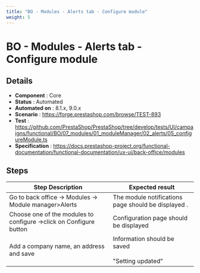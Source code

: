 ```yaml
---
title: "BO - Modules - Alerts tab - Configure module"
weight: 5
---
```


# BO - Modules - Alerts tab - Configure module
## Details
* **Component** : Core
* **Status** : Automated
* **Automated on** : 8.1.x, 9.0.x
* **Scenario** : https://forge.prestashop.com/browse/TEST-893
* **Test** : https://github.com/PrestaShop/PrestaShop/tree/develop/tests/UI/campaigns/functional/BO/07_modules/01_moduleManager/02_alerts/05_configureModule.ts
* **Specification** : https://docs.prestashop-project.org/functional-documentation/functional-documentation/ux-ui/back-office/modules

## Steps
| Step Description | Expected result |
| ----- | ----- |
| Go to back office -> Modules -> Module manager>Alerts | The module notifications  page should be displayed . |
| Choose one of the modules to configure ->click on Configure button | Configuration page should be displayed |
| Add a company name, an address and save | Information should be saved<br><br>"Setting updated" |
